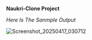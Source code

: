 **Naukri-Clone Project**

*Here Is The Sanmple Output*

![Screenshot_20250417_030712](https://github.com/user-attachments/assets/b4a6f9c0-c2bc-49a2-84cb-d4d856dfeb61)

